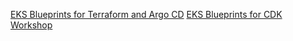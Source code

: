 [EKS Blueprints for Terraform and Argo CD](https://catalog.us-east-1.prod.workshops.aws/workshops/d2b662ae-e9d7-4b31-b68b-64ade19d5dcc/en-US)
[EKS Blueprints for CDK Workshop](https://catalog.workshops.aws/eks-blueprints-for-cdk/en-US)